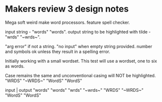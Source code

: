 # Makers review 3 design notes

Mega soft weird make word processors.
feature spell checker.

input string - "words" "words".
output string to be highlighted with tilde - "wrds" "~wrds~".

"arg error" if not a string.
"no input" when empty string provided.
number and symbols ok unless they result in a spelling error.

Initially working with a small wordset.
This test will use a wordset, one to six as words.

Case remains the same and unconventional casing will NOT be highlighted.
"WRDS" "~WRDS~"
"WordS" "WordS"

input | output
"words" "words"
"wrds" "~wrds~"
"WRDS" "~WRDS~"
"WordS" "WordS"
